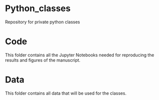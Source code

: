 # Python_classes
Repository for private python classes


# Code

This folder contains all the Jupyter Notebooks needed for reproducing
the results and figures of the manuscript.

# Data

This folder contains all data that will be used for the classes.